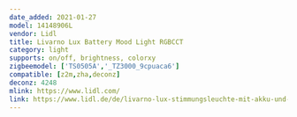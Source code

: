 ```yaml
---
date_added: 2021-01-27
model: 14148906L 
vendor: Lidl
title: Livarno Lux Battery Mood Light RGBCCT
category: light
supports: on/off, brightness, colorxy
zigbeemodel: ['TS0505A','_TZ3000_9cpuaca6']
compatible: [z2m,zha,deconz]
deconz: 4248
mlink: https://www.lidl.com/
link: https://www.lidl.de/de/livarno-lux-stimmungsleuchte-mit-akku-und-lichtfarbensteuerung-rgb-led-zigbee-smart-home/p365242
---
```

